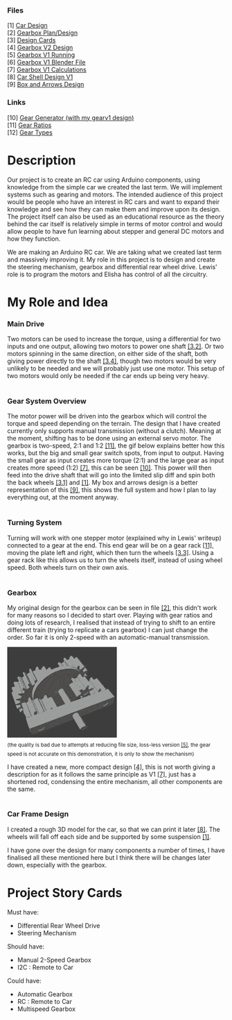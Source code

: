 ### Files
[1] [Car Design](https://raw.githubusercontent.com/vakkD/robocarfinal/main/cardesign.jpeg)<br>
[2] [Gearbox Plan/Design](https://raw.githubusercontent.com/vakkD/robocarfinal/main/grearboxplan_design.jpeg)<br>
[3] [Design Cards](https://raw.githubusercontent.com/vakkD/robocarfinal/main/storycard_components.jpeg)<br>
[4] [Gearbox V2 Design](https://raw.githubusercontent.com/vakkD/robocarfinal/main/gearboxv2%20compact_design.jpeg)<br>
[5] [Gearbox V1 Running](gearboxv1%20angleview_complete.mkv)<br>
[6] [Gearbox V1 Blender File](gearboxv1.blend)<br>
[7] [Gearbox V1 Calculations](gearboxv1%20calculations.txt)<br>
[8] [Car Shell Design V1](carpototyperobotics.blend)<br>
[9] [Box and Arrows Design](https://raw.githubusercontent.com/vakkD/robocarfinal/main/robocar_box_arrow.jpg)

### Links
[10] [Gear Generator (with my gearv1 design)](https://geargenerator.com/#200,200,100,6,0,0,341.40000000000146,4,1,12,3,4,20,0,0,0,0,0,0,1,6,1.5,4,20,0,0,0,0,0,0,0,24,6,4,20,-35,0,0,0,0,2,1,6,1.5,4,20,-35,0,0,0,0,0,1,3,-35)<br>
[11] [Gear Ratios](https://woodgears.ca/gear/ratio.html)<br>
[12] [Gear Types](https://khkgears.net/new/gear_knowledge/the-first-step-of-mechanism-design-using-gears/know-about-gear-types-and-relations-between-the-two-shafts.html)


# Description
Our project is to create an RC car using Arduino components, using knowledge from the simple car we created the last term. We will implement systems such as gearing and motors. The intended audience of this project would be people who have an interest in RC cars and want to expand their knowledge and see how they can make them and improve upon its design. The project itself can also be used as an educational resource as the theory behind the car itself is relatively simple in terms of motor control and would allow people to have fun learning about stepper and general DC motors and how they function.

We are making an Arduino RC car. We are taking what we created last term and massively improving it. My role in this project is to design and create the steering mechanism, gearbox and differential rear wheel drive. Lewis' role is to program the motors and Elisha has control of all the circuitry.

# My Role and Idea
### Main Drive
Two motors can be used to increase the torque, using a differential for two inputs and one output, allowing two motors to power one shaft [[3.2]](https://raw.githubusercontent.com/vakkD/robocarfinal/main/storycard_components.jpeg). Or two motors spinning in the same direction, on either side of the shaft, both giving power directly to the shaft [[3.4]](https://raw.githubusercontent.com/vakkD/robocarfinal/main/storycard_components.jpeg), though two motors would be very unlikely to be needed and we will probably just use one motor. This setup of two motors would only be needed if the car ends up being very heavy.
<br><br>
### Gear System Overview
The motor power will be driven into the gearbox which will control the torque and speed depending on the terrain. The design that I have created currently only supports manual transmission (without a clutch). Meaning at the moment, shifting has to be done using an external servo motor. The gearbox is two-speed, 2:1 and 1:2 [[11]](https://woodgears.ca/gear/ratio.html), the gif below explains better how this works, but the big and small gear switch spots, from input to output. Having the small gear as input creates more torque (2:1) and the large gear as input creates more speed (1:2) [[7]](https://raw.githubusercontent.com/vakkD/robocarfinal/main/gearboxv1%20calculations.txt), this can be seen [[10]](https://geargenerator.com/#200,200,100,6,0,0,341.40000000000146,4,1,12,3,4,20,0,0,0,0,0,0,1,6,1.5,4,20,0,0,0,0,0,0,0,24,6,4,20,-35,0,0,0,0,2,1,6,1.5,4,20,-35,0,0,0,0,0,1,3,-35). This power will then feed into the drive shaft that will go into the limited slip diff and spin both the back wheels [[3.1]](https://raw.githubusercontent.com/vakkD/robocarfinal/main/storycard_components.jpeg) and [[1]](https://raw.githubusercontent.com/vakkD/robocarfinal/main/cardesign.jpeg). My box and arrows design is a better representation of this [[9]](https://raw.githubusercontent.com/vakkD/robocarfinal/main/robocar_box_arrow.jpg), this shows the full system and how I plan to lay everything out, at the moment anyway.
<br><br>
### Turning System
Turning will work with one stepper motor (explained why in Lewis' writeup) connected to a gear at the end. This end gear will be on a gear rack [[11]](https://khkgears.net/new/gear_knowledge/the-first-step-of-mechanism-design-using-gears/know-about-gear-types-and-relations-between-the-two-shafts.html), moving the plate left and right, which then turn the wheels [[3.3]](https://raw.githubusercontent.com/vakkD/robocarfinal/main/storycard_components.jpeg). Using a gear rack like this allows us to turn the wheels itself, instead of using wheel speed. Both wheels turn on their own axis.
<br><br>
### Gearbox
My original design for the gearbox can be seen in file [[2]](https://raw.githubusercontent.com/vakkD/robocarfinal/main/grearboxplan_design.jpeg), this didn't work for many reasons so I decided to start over. Playing with gear ratios and doing lots of research, I realised that instead of trying to shift to an entire different train (trying to replicate a cars gearbox) I can just change the order. So far it is only 2-speed with an automatic-manual transmission. 

![gearboxv1 angleview_complete_compressed.gif](https://github.com/vakkD/robocarfinal/blob/main/gearboxv1%20angleview_complete_compressed.gif)
<br><sub>(the quality is bad due to attempts at reducing file size, loss-less version [[5]](https://github.com/vakkD/robocarfinal/blob/main/gearboxv1%20angleview_complete.mkv), the gear speed is not accurate on this demonstration, it is only to show the mechanism)</sub>

I have created a new, more compact design [[4]](gearboxv1%20angleview_complete.mkv), this is not worth giving a description for as it follows the same principle as V1 [[7]](gearboxv1%20calculations.txt), just has a shortened rod, condensing the entire mechanism, all other components are the same.
<br><br>
### Car Frame Design
I created a rough 3D model for the car, so that we can print it later [[8]](carpototyperobotics.blend). The wheels will fall off each side and be supported by some suspension [[1]](https://raw.githubusercontent.com/vakkD/robocarfinal/main/cardesign.jpeg).

I have gone over the design for many components a number of times, I have finalised all these mentioned here but I think there will be changes later down, especially with the gearbox.

# Project Story Cards
Must have:
- Differential Rear Wheel Drive
- Steering Mechanism

Should have:
- Manual 2-Speed Gearbox
- I2C : Remote to Car

Could have:
- Automatic Gearbox
- RC : Remote to Car
- Multispeed Gearbox
